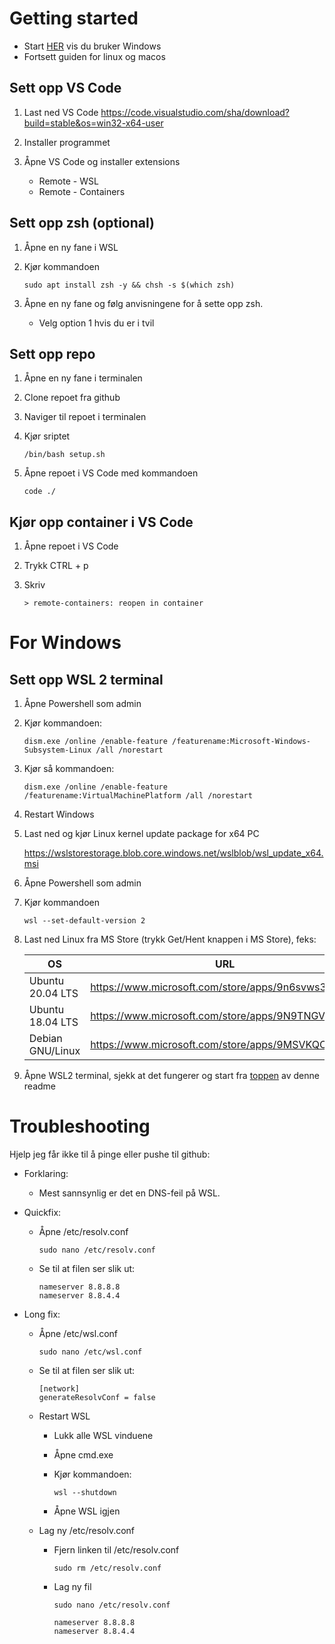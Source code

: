 # <a name="toppen"></a> Getting started

- Start [HER](#windows) vis du bruker Windows
- Fortsett guiden for linux og macos

## Sett opp VS Code
1. Last ned VS Code
    https://code.visualstudio.com/sha/download?build=stable&os=win32-x64-user

2. Installer programmet

3. Åpne VS Code og installer extensions
    * Remote - WSL
    * Remote - Containers

## Sett opp zsh (optional)
1. Åpne en ny fane i WSL
2. Kjør kommandoen 
    
    `sudo apt install zsh -y && chsh -s $(which zsh)`

3. Åpne en ny fane og følg anvisningene for å sette opp zsh.
    * Velg option 1 hvis du er i tvil


## Sett opp repo
1. Åpne en ny fane i terminalen
2. Clone repoet fra github
3. Naviger til repoet i terminalen
4. Kjør sriptet 

    `/bin/bash setup.sh`

5. Åpne repoet i VS Code med kommandoen

    `code ./`


## Kjør opp container i VS Code
1. Åpne repoet i VS Code
2. Trykk CTRL + p
3. Skriv 
    
    `> remote-containers: reopen in container`

# <a name="windows"></a>For Windows

## Sett opp WSL 2 terminal
1. Åpne Powershell som admin
2. Kjør kommandoen:

    `dism.exe /online /enable-feature /featurename:Microsoft-Windows-Subsystem-Linux /all /norestart`

3. Kjør så kommandoen:

    `dism.exe /online /enable-feature /featurename:VirtualMachinePlatform /all /norestart`

4. Restart Windows
5. Last ned og kjør Linux kernel update package for x64 PC
    
    https://wslstorestorage.blob.core.windows.net/wslblob/wsl_update_x64.msi

6. Åpne Powershell som admin
7. Kjør kommandoen

    `wsl --set-default-version 2`

8. Last ned Linux fra MS Store (trykk Get/Hent knappen i MS Store), feks:

    OS | URL | Anbefalt
    -|-|-
    Ubuntu 20.04 LTS | https://www.microsoft.com/store/apps/9n6svws3rx71 | ☑️
    Ubuntu 18.04 LTS | https://www.microsoft.com/store/apps/9N9TNGVNDL3Q | ➖
    Debian GNU/Linux | https://www.microsoft.com/store/apps/9MSVKQC78PK6 | ➖

9. Åpne WSL2 terminal, sjekk at det fungerer og start fra [toppen](#toppen) av denne readme

# Troubleshooting
Hjelp jeg får ikke til å pinge eller pushe til github:
* Forklaring:
    - Mest sannsynlig er det en DNS-feil på WSL.
* Quickfix:
    - Åpne /etc/resolv.conf

        `sudo nano /etc/resolv.conf`
    - Se til at filen ser slik ut:
        ```
        nameserver 8.8.8.8
        nameserver 8.8.4.4
        ```

* Long fix:
    - Åpne /etc/wsl.conf

        `sudo nano /etc/wsl.conf`
    - Se til at filen ser slik ut:
        ```
        [network]
        generateResolvConf = false
        ```
    - Restart WSL
        * Lukk alle WSL vinduene
        * Åpne cmd.exe
        * Kjør kommandoen: 
            
            `wsl --shutdown` 
        * Åpne WSL igjen
    - Lag ny /etc/resolv.conf
        * Fjern linken til /etc/resolv.conf
        
            `sudo rm /etc/resolv.conf`
        * Lag ny fil

            `sudo nano /etc/resolv.conf`
            ```
            nameserver 8.8.8.8
            nameserver 8.8.4.4
            ```